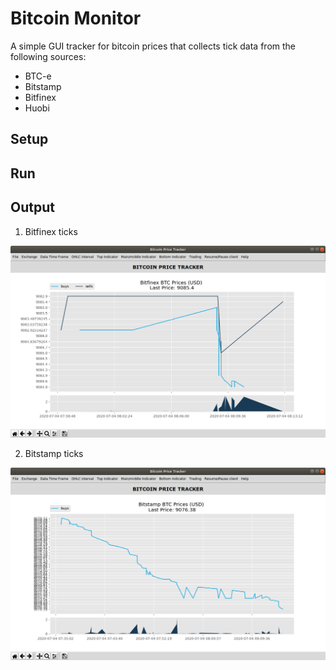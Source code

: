# Bitcoin Monitor

A simple GUI tracker for bitcoin prices that collects tick data from the following sources:

- BTC-e
- Bitstamp
- Bitfinex
- Huobi

## Setup

## Run

## Output

1. Bitfinex ticks

![alt text](https://github.com/1nF0rmed/bitcoinMonitor/raw/master/images/Bitfinex-btc.png "Ticks data for BTC from Bitfinex")

2. Bitstamp ticks

![al text](https://github.com/1nF0rmed/bitcoinMonitor/raw/master/images/Bitstamp-output.png "Ticks data for BTC from Bitstamp")